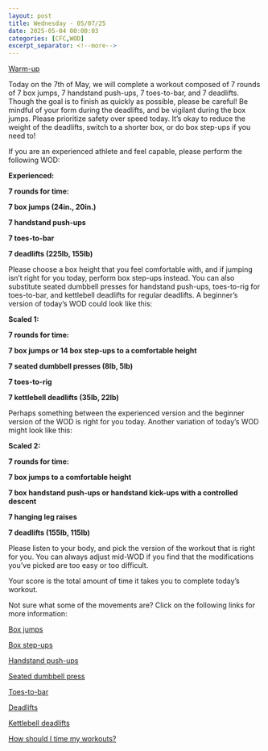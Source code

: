 ```yaml
---
layout: post
title: Wednesday - 05/07/25
date: 2025-05-04 00:00:03
categories: [CFC,WOD]
excerpt_separator: <!--more-->
---
```

[Warm-up](https://communityfitnessclub.wixsite.com/website/post/basic-full-body-warm-up)

Today on the 7th of May, we will complete a workout composed of 7 rounds of 7 box jumps, 7 handstand push-ups, 7 toes-to-bar, and 7 deadlifts. Though the goal is to finish as quickly as possible, please be careful! Be mindful of your form during the deadlifts, and be vigilant during the box jumps. Please prioritize safety over speed today. It’s okay to reduce the weight of the deadlifts, switch to a shorter box, or do box step-ups if you need to!

If you are an experienced athlete and feel capable, please perform the following WOD:

**Experienced:**

**7 rounds for time:**

**7 box jumps (24in., 20in.)**

**7 handstand push-ups**

**7 toes-to-bar**

**7 deadlifts (225lb, 155lb)**
<!--more-->

Please choose a box height that you feel comfortable with, and if jumping isn’t right for you today, perform box step-ups instead. You can also substitute seated dumbbell presses for handstand push-ups, toes-to-rig for toes-to-bar, and kettlebell deadlifts for regular deadlifts. A beginner’s version of today’s WOD could look like this:

**Scaled 1:**

**7 rounds for time:**

**7 box jumps or 14 box step-ups to a comfortable height**

**7 seated dumbbell presses (8lb, 5lb)**

**7 toes-to-rig**

**7 kettlebell deadlifts (35lb, 22lb)**

Perhaps something between the experienced version and the beginner version of the WOD is right for you today. Another variation of today’s WOD might look like this:

**Scaled 2:**

**7 rounds for time:**

**7 box jumps to a comfortable height**

**7 box handstand push-ups or handstand kick-ups with a controlled descent**

**7 hanging leg raises**

**7 deadlifts (155lb, 115lb)**

Please listen to your body, and pick the version of the workout that is right for you. You can always adjust mid-WOD if you find that the modifications you’ve picked are too easy or too difficult.

Your score is the total amount of time it takes you to complete today’s workout. 

Not sure what some of the movements are? Click on the following links for more information:

[Box jumps](https://communityfitnessclub.wixsite.com/website/post/box-jumps)

[Box step-ups](https://www.youtube.com/watch?v=5qjqDHOUh-A)

[Handstand push-ups](https://communityfitnessclub.wixsite.com/website/post/handstand-push-ups) 

[Seated dumbbell press](https://communityfitnessclub.wixsite.com/website/post/seated-dumbbell-press) 

[Toes-to-bar](https://communityfitnessclub.wixsite.com/website/post/toes-to-bar)

[Deadlifts](https://communityfitnessclub.wixsite.com/website/post/deadlifts)

[Kettlebell deadlifts](https://communityfitnessclub.wixsite.com/website/post/kettlebell-deadlifts)

[How should I time my workouts?](https://communityfitnessclub.wixsite.com/website/post/how-should-i-time-my-workouts)
